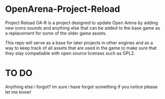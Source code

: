 # OpenArena-Project-Reload

Project Reload OA-R is a project designed to update Open Arena 
by adding new icons sounds and anything else that can be added to the base game as a 
replacement for some of the older game assets.

This repo will serve as a base for later projects in other engines and 
as a way to keep track of all assets that are used in the game to make sure that they stay
compatiable with open source licenses such as GPL2.
 
 # TO DO
 Anything else i forgot? im sure i have forgot something if you notice please let me know!
 
